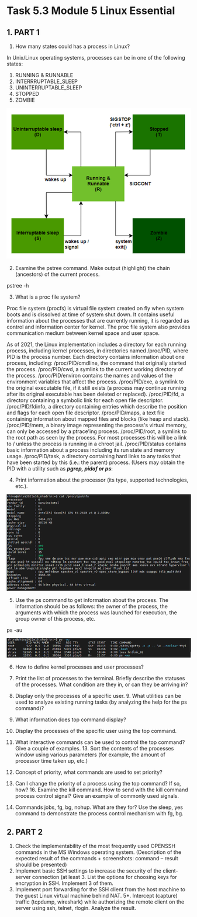 # Task 5.3 Module 5 Linux Essential

## 1. PART 1
1. How many states could has a process in Linux?

In Unix/Linux operating systems, processes can be in one of the following states:
1. RUNNING & RUNNABLE
2. INTERRRUPTABLE_SLEEP
3. UNINTERRUPTABLE_SLEEP
4. STOPPED
5. ZOMBIE

![LE53_01](./images/5.3_01.png)

2. Examine the pstree command. Make output (highlight) the chain (ancestors) of the current process.

pstree -h

3. What is a proc file system?

Proc file system (procfs) is virtual file system created on fly when system boots and is dissolved at time of system shut down.
It contains useful information about the processes that are currently running, it is regarded as control and information center for kernel.
The proc file system also provides communication medium between kernel space and user space.

As of 2021, the Linux implementation includes a directory for each running process, including kernel processes, in directories named /proc/PID, where PID is the process number. Each directory contains information about one process, including:
/proc/PID/cmdline, the command that originally started the process.
/proc/PID/cwd, a symlink to the current working directory of the process.
/proc/PID/environ contains the names and values of the environment variables that affect the process.
/proc/PID/exe, a symlink to the original executable file, if it still exists (a process may continue running after its original executable has been deleted or replaced).
/proc/PID/fd, a directory containing a symbolic link for each open file descriptor.
/proc/PID/fdinfo, a directory containing entries which describe the position and flags for each open file descriptor.
/proc/PID/maps, a text file containing information about mapped files and blocks (like heap and stack).
/proc/PID/mem, a binary image representing the process's virtual memory, can only be accessed by a ptrace'ing process.
/proc/PID/root, a symlink to the root path as seen by the process. For most processes this will be a link to / unless the process is running in a chroot jail.
/proc/PID/status contains basic information about a process including its run state and memory usage.
/proc/PID/task, a directory containing hard links to any tasks that have been started by this (i.e.: the parent) process.
(Users may obtain the PID with a utility such as ***pgrep, pidof or ps***:

4. Print information about the processor (its type, supported technologies, etc.).

![LE53_02](./images/5.3_02.png)

5. Use the ps command to get information about the process. The information should be as follows: the owner of the process, the arguments with which the process was launched for execution, the group owner of this process, etc.

ps -au

![LE53_03](./images/5.3_03.png)

6. How to define kernel processes and user processes?


7. Print the list of processes to the terminal. Briefly describe the statuses of the processes. What condition are they in, or can they be arriving in?

8. Display only the processes of a specific user. 9. What utilities can be used to analyze existing running tasks (by analyzing the help for the ps command)?

10. What information does top command display?
12. Display the processes of the specific user using the top command.
12. What interactive commands can be used to control the top command? Give a couple of examples. 13. Sort the contents of the processes window using various parameters (for example, the amount of processor time taken up, etc.)
14. Concept of priority, what commands are used to set priority?
15. Can I change the priority of a process using the top command? If so, how? 16. Examine the kill command. How to send with the kill command
process control signal? Give an example of commonly used signals.
17. Commands jobs, fg, bg, nohup. What are they for? Use the sleep, yes command to demonstrate the process control mechanism with fg, bg.

## 2. PART 2

1. Check the implementability of the most frequently used OPENSSH commands in the MS Windows operating system. (Description of the expected result of the commands + screenshots: command – result should be presented)
2. Implement basic SSH settings to increase the security of the client-server connection (at least 3. List the options for choosing keys for encryption in SSH. Implement 3 of them.
4. Implement port forwarding for the SSH client from the host machine to the guest Linux virtual machine behind NAT.
5*. Intercept (capture) traffic (tcpdump, wireshark) while authorizing the remote client on the server using ssh, telnet, rlogin. Analyze the result.